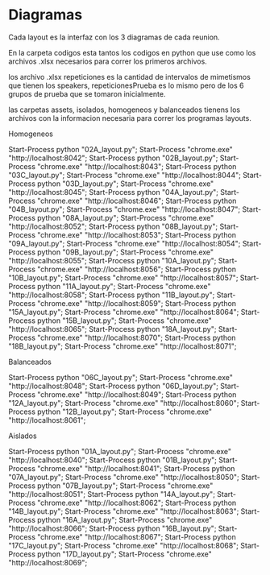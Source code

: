 # Diagramas

Cada layout es la interfaz con los 3 diagramas de cada reunion.

En la carpeta codigos esta tantos los codigos en python que use como los archivos .xlsx necesarios para correr los primeros archivos.

los archivo .xlsx repeticiones es la cantidad de intervalos de mimetismos que tienen los speakers, repeticionesPrueba es lo mismo pero de los 6 grupos de prueba que se tomaron inicialmente.

las carpetas assets, isolados, homogeneos y balanceados tienens los archivos con la informacion necesaria para correr los programas layouts.


Homogeneos

Start-Process python "02A_layout.py"; Start-Process "chrome.exe" "http://localhost:8042";
Start-Process python "02B_layout.py"; Start-Process "chrome.exe" "http://localhost:8043";
Start-Process python "03C_layout.py"; Start-Process "chrome.exe" "http://localhost:8044";
Start-Process python "03D_layout.py"; Start-Process "chrome.exe" "http://localhost:8045";
Start-Process python "04A_layout.py"; Start-Process "chrome.exe" "http://localhost:8046";
Start-Process python "04B_layout.py"; Start-Process "chrome.exe" "http://localhost:8047";
Start-Process python "08A_layout.py"; Start-Process "chrome.exe" "http://localhost:8052";
Start-Process python "08B_layout.py"; Start-Process "chrome.exe" "http://localhost:8053";
Start-Process python "09A_layout.py"; Start-Process "chrome.exe" "http://localhost:8054";
Start-Process python "09B_layout.py"; Start-Process "chrome.exe" "http://localhost:8055";
Start-Process python "10A_layout.py"; Start-Process "chrome.exe" "http://localhost:8056";
Start-Process python "10B_layout.py"; Start-Process "chrome.exe" "http://localhost:8057";
Start-Process python "11A_layout.py"; Start-Process "chrome.exe" "http://localhost:8058";
Start-Process python "11B_layout.py"; Start-Process "chrome.exe" "http://localhost:8059";
Start-Process python "15A_layout.py"; Start-Process "chrome.exe" "http://localhost:8064";
Start-Process python "15B_layout.py"; Start-Process "chrome.exe" "http://localhost:8065";
Start-Process python "18A_layout.py"; Start-Process "chrome.exe" "http://localhost:8070";
Start-Process python "18B_layout.py"; Start-Process "chrome.exe" "http://localhost:8071";

Balanceados

Start-Process python "06C_layout.py"; Start-Process "chrome.exe" "http://localhost:8048";
Start-Process python "06D_layout.py"; Start-Process "chrome.exe" "http://localhost:8049";
Start-Process python "12A_layout.py"; Start-Process "chrome.exe" "http://localhost:8060";
Start-Process python "12B_layout.py"; Start-Process "chrome.exe" "http://localhost:8061";

Aislados

Start-Process python "01A_layout.py"; Start-Process "chrome.exe" "http://localhost:8040";
Start-Process python "01B_layout.py"; Start-Process "chrome.exe" "http://localhost:8041";
Start-Process python "07A_layout.py"; Start-Process "chrome.exe" "http://localhost:8050";
Start-Process python "07B_layout.py"; Start-Process "chrome.exe" "http://localhost:8051";
Start-Process python "14A_layout.py"; Start-Process "chrome.exe" "http://localhost:8062";
Start-Process python "14B_layout.py"; Start-Process "chrome.exe" "http://localhost:8063";
Start-Process python "16A_layout.py"; Start-Process "chrome.exe" "http://localhost:8066";
Start-Process python "16B_layout.py"; Start-Process "chrome.exe" "http://localhost:8067";
Start-Process python "17C_layout.py"; Start-Process "chrome.exe" "http://localhost:8068";
Start-Process python "17D_layout.py"; Start-Process "chrome.exe" "http://localhost:8069";

